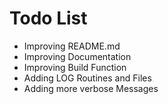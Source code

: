 # Todo List

-   Improving README.md
-   Improving Documentation
-   Improving Build Function
-   Adding LOG Routines and Files
-   Adding more verbose Messages
